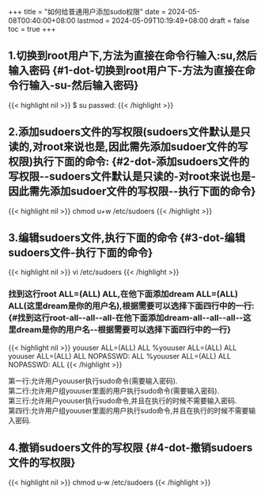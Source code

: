 +++
title = "如何给普通用户添加sudo权限"
date = 2024-05-08T00:40:00+08:00
lastmod = 2024-05-09T10:19:49+08:00
draft = false
toc = true
+++

## 1.切换到root用户下,方法为直接在命令行输入:su,然后输入密码 {#1-dot-切换到root用户下-方法为直接在命令行输入-su-然后输入密码}

{{< highlight nil >}}
$ su
passwd:
{{< /highlight >}}


## 2.添加sudoers文件的写权限(sudoers文件默认是只读的,对root来说也是,因此需先添加sudoer文件的写权限)执行下面的命令: {#2-dot-添加sudoers文件的写权限--sudoers文件默认是只读的-对root来说也是-因此需先添加sudoer文件的写权限--执行下面的命令}

{{< highlight nil >}}
chmod u+w /etc/sudoers
{{< /highlight >}}


## 3.编辑sudoers文件,执行下面的命令 {#3-dot-编辑sudoers文件-执行下面的命令}

{{< highlight nil >}}
vi /etc/sudoers 
{{< /highlight >}}


### 找到这行root  ALL=(ALL)  ALL,在他下面添加dream  ALL=(ALL)  ALL(这里dream是你的用户名),根据需要可以选择下面四行中的一行: {#找到这行root-all--all--all-在他下面添加dream-all--all--all--这里dream是你的用户名--根据需要可以选择下面四行中的一行}

{{< highlight nil >}}
youuser  ALL=(ALL)  ALL
%youuser  ALL=(ALL)  ALL
youuser  ALL=(ALL)  ALL  NOPASSWD:  ALL
%youuser  ALL=(ALL)  ALL  NOPASSWD:  ALL
{{< /highlight >}}

第一行:允许用户youuser执行sudo命令(需要输入密码). <br/>
第二行:允许用户组youuser里面的用户执行sudo命令(需要输入密码). <br/>
第三行:允许用户youuser执行sudo命令,并且在执行的时候不需要输入密码. <br/>
第四行:允许用户组youuser里面的用户执行sudo命令,并且在执行的时候不需要输入密码. <br/>


## 4.撤销sudoers文件的写权限 {#4-dot-撤销sudoers文件的写权限}

{{< highlight nil >}}
chmod u-w /etc/sudoers
{{< /highlight >}}


